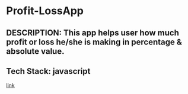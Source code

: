 # Profit-LossApp
##  DESCRIPTION: This app helps user how much profit or loss he/she is making in percentage & absolute value.
## Tech Stack: javascript 
[link](https://profiandlossapp.netlify.app/)

